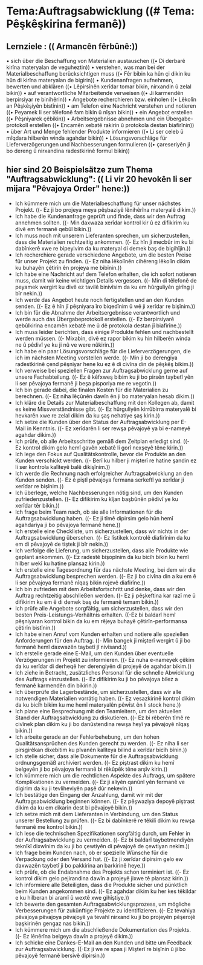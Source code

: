 # Tema:Auftragsabwicklung ((# Tema: Pêşkêşkirina fermanê))
## Lernziele : (( Armancên fêrbûnê:))
• sich über die Beschaffung von Materialien austauschen ((• Di derbarê kirîna materyalan de veguheztin))
• verstehen, was man bei der Materialbeschaffung berücksichtigen muss ((• Fêr bibin ka hûn çi dikin ku hûn di kirîna materyalan de bigirin))
• Kundenanfragen aufnehmen, bewerten und abklären ((• Lêpirsînên xerîdar tomar bikin, nirxandin û zelal bikin))
• auf verantwortliche Mitarbeitende verweisen ((• Ji karmendên berpirsiyar re binihêrin))
• Angebote recherchieren bzw. einholen ((• Lêkolîn an Pêşkêşiyên bistînin))
• am Telefon eine Nachricht verstehen und notieren ((• Peyamek li ser têlefonê fam bikin û nîşan bikin))
• ein Angebot erstellen ((• Pêşniyarek çêbikin))
• Arbeitsergebnisse abnehmen und ein Übergabe-protokoll erstellen ((• Encamên xebatê rakirin û protokola destan biafirînin))
• über Art und Menge fehlender Produkte informieren ((• Li ser celeb û mîqdara hilberên winda agahdar bikin))
• Lösungsvorschläge für Lieferverzögerungen und Nachbesserungen formulieren ((• çareseriyên ji bo dereng û nirxandina radestkirinê formul bikin))
## hier sind 20 Beispielsätze zum Thema "Auftragsabwicklung": (( Li vir 20 hevokên li ser mijara "Pêvajoya Order" hene:))
- Ich kümmere mich um die Materialbeschaffung für unser nächstes Projekt. ((- Ez ji bo projeya meya pêşbaziyê lênihêrîna materyalê dikim.))
- Ich habe die Kundenanfrage geprüft und finde, dass wir den Auftrag annehmen sollten. ((- Min daxwaza xerîdar kontrol kir û ez difikirim ku divê em fermanê qebûl bikin.))
- Ich muss noch mit unserem Lieferanten sprechen, um sicherzustellen, dass die Materialien rechtzeitig ankommen. ((- Ez hîn jî mecbûr im ku bi dabînkerê xwe re bipeyivim da ku materyal di demek baş de bigihîjin.))
- Ich recherchiere gerade verschiedene Angebote, um die besten Preise für unser Projekt zu finden. ((- Ez niha lêkolînên cihêreng lêkolîn dikim ku buhayên çêtirîn ên projeya me bibînin.))
- Ich habe eine Nachricht auf dem Telefon erhalten, die ich sofort notieren muss, damit wir keine wichtigen Details vergessen. ((- Min di têlefonê de peyamek wergirt ku divê ez tavilê binivîsim da ku em hûrguliyên girîng ji bîr nekin.))
- Ich werde das Angebot heute noch fertigstellen und an den Kunden senden. ((- Ez ê hîn jî pêşniyara îro biqedînim û wê ji xerîdar re bişînim.))
- Ich bin für die Abnahme der Arbeitsergebnisse verantwortlich und werde auch das Übergabeprotokoll erstellen. ((- Ez berpirsiyarê qebûlkirina encamên xebatê me û dê protokola destan jî biafirîne.))
- Ich muss leider berichten, dass einige Produkte fehlen und nachbestellt werden müssen. ((- Mixabin, divê ez rapor bikim ku hin hilberên winda ne û pêdivî ye ku ji nû ve were nûkirin.))
- Ich habe ein paar Lösungsvorschläge für die Lieferverzögerungen, die ich im nächsten Meeting vorstellen werde. ((- Min ji bo derengiya radestkirinê çend pêşniyar hene ku ez ê di civîna din de pêşkêş bikim.))
- Ich verweise bei speziellen Fragen zur Auftragsabwicklung gerne auf unsere Fachabteilung. ((- Ez ê kêfxweş bibim ku ji bo pirsên taybetî yên li ser pêvajoya fermanê ji beşa pisporiya me re vegotin.))
- Ich bin gerade dabei, die finalen Kosten für die Materialien zu berechnen. ((- Ez niha lêçûnên dawîn ên ji bo materyalan hesab dikim.))
- Ich kläre die Details zur Materialbeschaffung mit den Kollegen ab, damit es keine Missverständnisse gibt. ((- Ez hûrguliyên kirrûbirra materyalê bi hevkarên xwe re zelal dikim da ku şaş nehatiye şaş kirin.))
- Ich setze die Kunden über den Status der Auftragsabwicklung per E-Mail in Kenntnis. ((- Ez xerîdarên li ser rewşa pêvajoyê ya bi e-nameyê agahdar dikim.))
- Ich prüfe, ob alle Arbeitsschritte gemäß dem Zeitplan erledigt sind. ((- Ez kontrol dikim gelo hemî gavên xebatê li gorî nexşeyê têne kirin.))
- Ich lege den Fokus auf Qualitätskontrolle, bevor die Produkte an den Kunden verschickt werden. ((- Berî ku hilber ji mişterî re hatine şandin ez li ser kontrola kalîteyê balê dikişînim.))
- Ich werde die Rechnung nach erfolgreicher Auftragsabwicklung an den Kunden senden. ((- Ez ê piştî pêvajoya fermana serkeftî ya xerîdar ji xerîdar re bişînim.))
- Ich überlege, welche Nachbesserungen nötig sind, um den Kunden zufriedenzustellen. ((- Ez difikirim ku kîjan başbûnên pêdivî ye ku xerîdar têr bikin.))
- Ich frage beim Team nach, ob sie alle Informationen für die Auftragsabwicklung haben. ((- Ez ji tîmê dipirsim gelo hûn hemî agahdariya ji bo pêvajoya fermanê hene.))
- Ich erstelle eine Checkliste, um sicherzustellen, dass wir nichts in der Auftragsabwicklung übersehen. ((- Ez lîstikek kontrolê diafirînim da ku em di pêvajoyê de tiştek ji bîr nekin.))
- Ich verfolge die Lieferung, um sicherzustellen, dass alle Produkte wie geplant ankommen. ((- Ez radestê bişopînim da ku bicîh bikin ku hemî hilber wekî ku hatine plansaz kirin.))
- Ich erstelle eine Tagesordnung für das nächste Meeting, bei dem wir die Auftragsabwicklung besprechen werden. ((- Ez ji bo civîna din a ku em ê li ser pêvajoya fermanê nîqaş bikin rojevê diafirîne.))
- Ich bin zufrieden mit dem Arbeitsfortschritt und denke, dass wir den Auftrag rechtzeitig abschließen werden. ((- Ez ji pêşkeftina kar razî me û difikirim ku em ê di demek baş de fermanê temam bikin.))
- Ich prüfe alle Angebote sorgfältig, um sicherzustellen, dass wir den besten Preis-Leistungs-Verhältnis erhalten. ((-Ez bi baldarî hemî pêşniyaran kontrol bikin da ku em rêjeya buhayê çêtirîn-performansa çêtirîn bistînin.))
- Ich habe einen Anruf vom Kunden erhalten und notiere alle speziellen Anforderungen für den Auftrag. ((- Min bangek ji mişterî wergirt û ji bo fermanê hemî daxwazên taybetî jî nivîsand.))
- Ich erstelle gerade eine E-Mail, um den Kunden über eventuelle Verzögerungen im Projekt zu informieren. ((- Ez nuha e-nameyek çêkim da ku xerîdar di derheqê her derengiyên di projeyê de agahdar bikim.))
- Ich ziehe in Betracht, zusätzliches Personal für die schnelle Abwicklung des Auftrags einzustellen. ((- Ez difikirim ku ji bo pêvajoya bilez a fermanê karmendên din bikirin.))
- Ich überprüfe die Lagerbestände, um sicherzustellen, dass wir alle notwendigen Materialien vorrätig haben. ((- Ez vesazkirinê kontrol dikim da ku bicîh bikim ku me hemî materyalên pêwîst ên li stock hene.))
- Ich plane eine Besprechung mit den Teamleitern, um den aktuellen Stand der Auftragsabwicklung zu diskutieren. ((- Ez bi rêberên tîmê re civînek plan dikim ku ji bo danûstendina rewşa heyî ya pêvajoyê nîqaş bikin.))
- Ich arbeite gerade an der Fehlerbehebung, um den hohen Qualitätsansprüchen des Kunden gerecht zu werden. ((- Ez niha li ser pirsgirêkan dixebitim ku pîvanên kalîteya bilind a xerîdar bicîh bînin.))
- Ich stelle sicher, dass alle Dokumente für die Auftragsabwicklung ordnungsgemäß archiviert werden. ((- Ez piştrast dikim ku hemî belgeyên ji bo pêvajoya fermanê bi rêkûpêk têne arşîv kirin.))
- Ich kümmere mich um die rechtlichen Aspekte des Auftrags, um spätere Komplikationen zu vermeiden. ((- Ez ji aliyên qanûnî yên fermanê ve digirim da ku ji tevliheviyên paşê dûr nekevin.))
- Ich bestätige den Eingang der Anzahlung, damit wir mit der Auftragsabwicklung beginnen können. ((- Ez pêşwaziya depoyê piştrast dikim da ku em dikarin dest bi pêvajoyê bikin.))
- Ich setze mich mit dem Lieferanten in Verbindung, um den Status unserer Bestellung zu prüfen. ((- Ez bi dabînkerê re têkilî dikim ku rewşa fermanê me kontrol bikin.))
- Ich lese die technischen Spezifikationen sorgfältig durch, um Fehler in der Auftragsabwicklung zu vermeiden. ((- Ez bi baldarî taybetmendiyên teknîkî dixwînim da ku ji bo çewtiyên di pêvajoyê de çewtiyan nekim.))
- Ich frage beim Kunden nach, ob er spezielle Wünsche für die Verpackung oder den Versand hat. ((- Ez ji xerîdar dipirsim gelo ew daxwazên taybetî ji bo pakkirina an barkirinê heye.))
- Ich prüfe, ob die Endabnahme des Projekts schon terminiert ist. ((- Ez kontrol dikim gelo pejirandina dawîn a projeyê jixwe tê plansaz kirin.))
- Ich informiere alle Beteiligten, dass die Produkte sicher und pünktlich beim Kunden angekommen sind. ((- Ez agahdar dikim ku her kes têkildar e ku hilberan bi aramî û wextê xwe gihîştiye.))
- Ich bewerte den gesamten Auftragsabwicklungsprozess, um mögliche Verbesserungen für zukünftige Projekte zu identifizieren. ((- Ez tevahiya pêvajoya pêvajoya pêvajoyê ya tevahî nirxand ku ji bo projeyên pêşerojê başkirinên gengaz nas bikin.))
- Ich kümmere mich um die abschließende Dokumentation des Projekts. ((- Ez lênêrîna belgeya dawîn a projeyê dikim.))
- Ich schicke eine Dankes-E-Mail an den Kunden und bitte um Feedback zur Auftragsabwicklung. ((-Ez ji we re spas ji Mişterî re bişînin û ji bo pêvajoyê fermanê bersivê dipirsin.))
